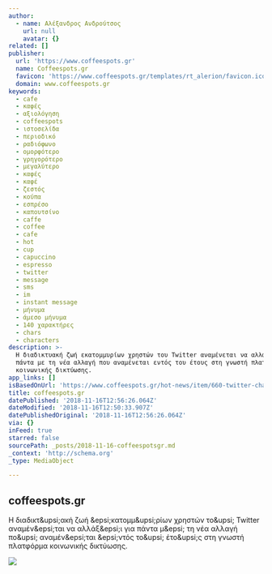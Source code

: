 ```yaml
---
author:
  - name: Αλέξανδρος Ανδρούτσος
    url: null
    avatar: {}
related: []
publisher:
  url: 'https://www.coffeespots.gr'
  name: Coffeespots.gr
  favicon: 'https://www.coffeespots.gr/templates/rt_alerion/favicon.ico'
  domain: www.coffeespots.gr
keywords:
  - cafe
  - καφές
  - αξιολόγηση
  - coffeespots
  - ιστοσελίδα
  - περιοδικό
  - ραδιόφωνο
  - ομορφότερο
  - γρηγορότερο
  - μεγαλύτερο
  - καφές
  - καφέ
  - ζεστός
  - κούπα
  - εσπρέσο
  - καπουτσίνο
  - caffe
  - coffee
  - cafe
  - hot
  - cup
  - capuccino
  - espresso
  - twitter
  - message
  - sms
  - im
  - instant message
  - μήνυμα
  - άμεσο μήνυμα
  - 140 χαρακτήρες
  - chars
  - characters
description: >-
  Η διαδικτυακή ζωή εκατομμυρίων χρηστών του Twitter αναμένεται να αλλάξει για
  πάντα με τη νέα αλλαγή που αναμένεται εντός του έτους στη γνωστή πλατφόρμα
  κοινωνικής δικτύωσης.
app_links: []
isBasedOnUrl: 'https://www.coffeespots.gr/hot-news/item/660-twitter-change'
title: coffeespots.gr
datePublished: '2018-11-16T12:56:26.064Z'
dateModified: '2018-11-16T12:50:33.907Z'
datePublishedOriginal: '2018-11-16T12:56:26.064Z'
via: {}
inFeed: true
starred: false
sourcePath: _posts/2018-11-16-coffeespotsgr.md
_context: 'http://schema.org'
_type: MediaObject

---
```

<article style=""><h1>coffeespots.gr</h1><p>Η διαδικτ&amp;upsi;ακή ζωή &amp;epsi;κατομμ&amp;upsi;ρίων χρηστών το&amp;upsi; Twitter αναμέν&amp;epsi;ται να αλλάξ&amp;epsi;ι για πάντα μ&amp;epsi; τη νέα αλλαγή πο&amp;upsi; αναμέν&amp;epsi;ται &amp;epsi;ντός το&amp;upsi; έτο&amp;upsi;ς στη γνωστή πλατφόρμα κοινωνικής δικτύωσης.</p><img src="https://www.coffeespots.gr/media/k2/items/cache/6d7087f4961cab56979df573bedb8ec5_XL.jpg" /></article>